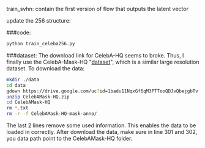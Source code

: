 train_svhn: contain the first version of flow that outputs the latent vector

update the 256 structure:

###code: 
```bash
python train_celeba256.py
```

###dataset:
The download link for CelebA-HQ seems to broke. Thus, I finally use the CelebA-Mask-HQ "[dataset](https://github.com/switchablenorms/CelebAMask-HQ)", which is a similar large resolution dataset.
To download the data:

```bash
mkdir ./data
cd data
gdown https://drive.google.com/uc?id=1badu11NqxGf6qM3PTTooQDJvQbejgbTv
unzip CelebAMask-HQ.zip 
cd CelebAMask-HQ
rm *.txt
rm -r -f CelebAMask-HQ-mask-anno/
```

The last 2 lines remove some used information. This enables the data to be loaded in correctly.
After download the data, make sure in line 301 and 302, you data path point to the CelebAMask-HQ folder.
